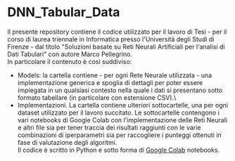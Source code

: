 # DNN_Tabular_Data

Il presente repository contiene il codice utilizzato per il lavoro di Tesi - per il corso di laurea triennale in Informatica presso l'Università degli Studi di Firenze - dal titolo "Soluzioni basate su Reti Neurali Artificiali per l'analisi di Dati Tabulari" con autore Marco Pellegrino.\
In particolare il contenuto è così suddiviso:
  * Models: la cartella contiene - per ogni Rete Neurale utilizzata - una implementazione generica e spoglia di dettagli per poter essere impiegata in un qualsiasi contesto nella quale i dati si presentano sotto formato tabellare (in particolare con estensione CSV).\
  * Implementazioni. La cartella contiene ulteriori sottocartelle, una per ogni dataset utilizzato per il lavoro succitato. Le sottocartelle contengono i vari notebooks di Google Colab con l'implementazione delle Reti Neurali e altri file sia per tener traccia dei risultati raggiunti con le varie combinazioni di iperparametri sia per raccogliere i punteggi ottenuti in fase di valutazione degli algoritmi.\
Il codice è scritto in Python e sotto forma di [Google Colab](https://colab.research.google.com/notebooks/intro.ipynb?utm_source=scs-index#scrollTo=gJr_9dXGpJ05) notebooks.
